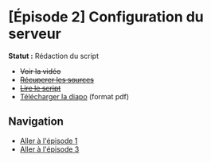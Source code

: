 # [Épisode 2] Configuration du serveur

**Statut :** Rédaction du script

* ~~Voir la vidéo~~
* ~~[Récuperer les sources](./src)~~
* ~~[Lire le script](./SCRIPT.md#Épisode-2-configuration-du-serveur)~~
* [Télécharger la diapo](./SailsToDoApp-Ep2.pdf) (format pdf)

## Navigation

* [Aller à l'épisode 1](../Ep1#Épisode-1-installations-et-création-du-projet-sails)
* [Aller à l'épisode 3](../Ep3#Épisode-3-création-d-une-ressource)